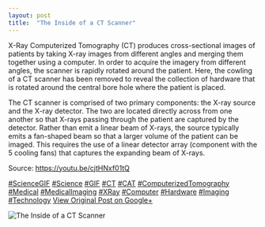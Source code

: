 ```yaml
---
layout: post
title:  "The Inside of a CT Scanner"
---
```


X-Ray Computerized Tomography (CT) produces cross-sectional images of patients by taking X-ray images from different angles and merging them together using a computer. In order to acquire the imagery from different angles, the scanner is rapidly rotated around the patient. Here, the cowling of a CT scanner has been removed to reveal the collection of hardware that is rotated around the central bore hole where the patient is placed.  
  
The CT scanner is comprised of two primary components: the X-ray source and the X-ray detector. The two are located directly across from one another so that X-rays passing through the patient are captured by the detector. Rather than emit a linear beam of X-rays, the source typically emits a fan-shaped beam so that a larger volume of the patient can be imaged. This requires the use of a linear detector array (component with the 5 cooling fans) that captures the expanding beam of X-rays.  
  
Source: <https://youtu.be/cjtHNxf01tQ>  
  
[#ScienceGIF](https://plus.google.com/s/%23ScienceGIF/posts) [#Science](https://plus.google.com/s/%23Science/posts) [#GIF](https://plus.google.com/s/%23GIF/posts) [#CT](https://plus.google.com/s/%23CT/posts) [#CAT](https://plus.google.com/s/%23CAT/posts) [#ComputerizedTomography](https://plus.google.com/s/%23ComputerizedTomography/posts) [#Medical](https://plus.google.com/s/%23Medical/posts) [#MedicalImaging](https://plus.google.com/s/%23MedicalImaging/posts) [#XRay](https://plus.google.com/s/%23XRay/posts) [#Computer](https://plus.google.com/s/%23Computer/posts) [#Hardware](https://plus.google.com/s/%23Hardware/posts) [#Imaging](https://plus.google.com/s/%23Imaging/posts) [#Technology](https://plus.google.com/s/%23Technology/posts)
[View Original Post on Google+](https://plus.google.com/+ColinSullender/posts/boudrtdfQPR)

![The Inside of a CT Scanner](/assets/img/2016-01-08-The-Inside-of-a-CT-Scanner.gif)
